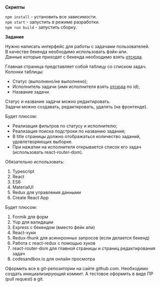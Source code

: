 **Скрипты**

`npm install` - установить все зависимости.<br>
`npm start` - запустить в режиме разработки.<br>
`npm run build` - запустить сборку.


**Задание**

Нужно написать интерфейс для работы с задачами пользователей.<br>
В качестве бекенда необходимо использовать фэйк-апи.<br>
Данные которые приходят с бекенда необходимо взять [отсюда](http://jsonplaceholder.typicode.com/todos).<br>

Главная страница представляет собой таблицу со списком задач.<br>
Колонки таблицы:<br>
* Статус (выполнено/не выполнено);<br>
* Исполнитель задачи (имя исполнителя взять [отсюда](http://jsonplaceholder.typicode.com/users) по id);<br>
* Название задачи.

Статус и название задачи можно редактировать.<br>
Задачи можно создавать, редактировать, удалять (на фронтенде).<br>


Будет плюсом:<br>
* Реализация фильтров по статусу и исполнителю;<br>
* Реализация поиска подстроки по названию задания;<br>
* В title страницы должно отображаться количество заданий, удовлетворяющих выборке.<br>
* При нажатии на исполнителя открывается список его задач (использовать react-router-dom). 

Обязательно использовать:
1. Typescript
2. React
3. ES6
4. MaterialUI
5. Redux для управления данными
6. Create React App

Будет плюсом:
1. Formik для форм
2. Yup для валидации
3. Express с бекендом (вместо фейк апи)
4. React-хуки
5. Redux-thunk для асинхронных запросов (если делается бекенд)
6. Работа с react-redux с помощью хуков
7. react-router-dom для главной страницы и страниц редактирования задач
8. codesandbox.io для онлайн просмотра

Оформить все в git-репозитории на сайте github.com. Необходимо создать инициализирующий коммит. А тестовое оформить в виде ПР (pull request) в git.
